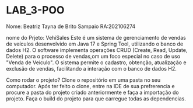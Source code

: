 # LAB_3-POO
Nome: Beatriz Tayna de Brito Sampaio     RA:202106274


nome do Prjeto: VehiSales
Este é um sistema de gerenciamento de vendas de veículos desenvolvido em Java 17 e Spring Tool, utilizando o banco de dados H2. O software implementa operações CRUD (Create, Read, Update, Delete) para o processo de vendas,om um foco especial no caso de uso "Venda de Veículo". O sistema permite o cadastro, obtenção, atualização e exclusão de vendas, facilitando a interação com o banco de dados H2.

Como rodar o projeto?
Clone o repositório em uma pasta no seu computador.
Após ter feito o clone, entre na IDE de sua prefrerencia e procure a pasta do projeto criado anteriormente e faça a importação do projeto.
Faça o build do projeto para que carregue todas as dependencias.


